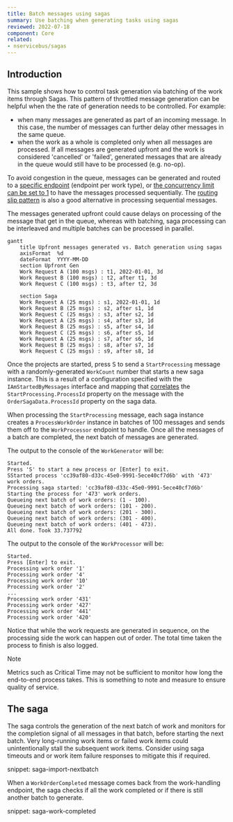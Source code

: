 ```yaml
---
title: Batch messages using sagas
summary: Use batching when generating tasks using sagas
reviewed: 2022-07-18
component: Core
related:
- nservicebus/sagas
---
```



## Introduction

This sample shows how to control task generation via batching of the work items through Sagas. This pattern of throttled message generation can be helpful when the the rate of generation needs to be controlled. For example:

- when many messages are generated as part of an incoming message. In this case, the number of messages can further delay other messages in the same queue.
- when the work as a whole is completed only when all messages are processed. If all messages are generated upfront and the work is considered 'cancelled' or 'failed', generated messages that are already in the queue would still have to be processed (e.g. no-op).

To avoid congestion in the queue, messages can be generated and routed to a [specific endpoint](/nservicebus/messaging/routing.md#make-instance-uniquely-addressable) (endpoint per work type), or [the concurrency limit can be set to 1](/nservicebus/operations/tuning.md#configuring-concurrency-limit) to have the messages processed sequentially. The [routing slip pattern](/samples/routing-slips/) is also a good alternative in processing sequential messages.

The messages generated upfront could cause delays on processing of the message that get in the queue, whereas with batching, saga processing can be interleaved and multiple batches can be processed in parallel.

```mermaid
gantt
    title Upfront messages generated vs. Batch generation using sagas
    axisFormat  %d
    dateFormat  YYYY-MM-DD
    section Upfront Gen
    Work Request A (100 msgs) : t1, 2022-01-01, 3d
    Work Request B (100 msgs) : t2, after t1, 3d
    Work Request C (100 msgs) : t3, after t2, 3d

    section Saga
    Work Request A (25 msgs) : s1, 2022-01-01, 1d
    Work Request B (25 msgs) : s2, after s1, 1d
    Work Request C (25 msgs) : s3, after s2, 1d
    Work Request A (25 msgs) : s4, after s3, 1d
    Work Request B (25 msgs) : s5, after s4, 1d
    Work Request C (25 msgs) : s6, after s5, 1d
    Work Request A (25 msgs) : s7, after s6, 1d
    Work Request B (25 msgs) : s8, after s7, 1d
    Work Request C (25 msgs) : s9, after s8, 1d
```

Once the projects are started, press <kbd>S</kbd> to send a `StartProcessing` message with a randomly-generated `WorkCount` number that starts a new saga instance. This is a result of a configuration specified with the `IAmStartedByMessages` interface and mapping that [correlates](/nservicebus/sagas/message-correlation.md) the `StartProcessing.ProcessId` property on the message with the `OrderSagaData.ProcessId` property on the saga data.

When processing the `StartProcessing` message, each saga instance creates a `ProcessWorkOrder` instance in batches of 100 messages and sends them off to the `WorkProcessor` endpoint to handle. Once all the messages of a batch are completed, the next batch of messages are generated.

The output to the console of the `WorkGenerator` will be:

```
Started.
Press 'S' to start a new process or [Enter] to exit.
SStarted process 'cc39af80-d33c-45e0-9991-5ece40cf7d6b' with '473' work orders.
Processing saga started: 'cc39af80-d33c-45e0-9991-5ece40cf7d6b'
Starting the process for '473' work orders.
Queueing next batch of work orders: (1 - 100).
Queueing next batch of work orders: (101 - 200).
Queueing next batch of work orders: (201 - 300).
Queueing next batch of work orders: (301 - 400).
Queueing next batch of work orders: (401 - 473).
All done. Took 33.737792
```

The output to the console of the `WorkProcessor` will be:

```
Started.
Press [Enter] to exit.
Processing work order '1'
Processing work order '4'
Processing work order '10'
Processing work order '2'
...
Processing work order '431'
Processing work order '427'
Processing work order '441'
Processing work order '420'
```

Notice that while the work requests are generated in sequence, on the processing side the work can happen out of order. The total time taken the process to finish is also logged.

> [!NOTE]
> Metrics such as Critical Time may not be sufficient to monitor how long the end-to-end process takes. This is something to note and measure to ensure quality of service.

## The saga

The saga controls the generation of the next batch of work and monitors for the completion signal of all messages in that batch, before starting the next batch. Very long-running work items or failed work items could unintentionally stall the subsequent work items. Consider using saga timeouts and or work item failure responses to mitigate this if required.

snippet: saga-import-nextbatch

When a `WorkOrderCompleted` message comes back from the work-handling endpoint, the saga checks if all the work completed or if there is still another batch to generate.

snippet: saga-work-completed
